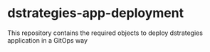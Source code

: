 # dstrategies-app-deployment
This repository contains the required objects to deploy dstrategies application in a GitOps way
